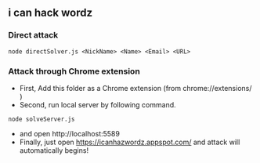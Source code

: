 ## i can hack wordz

### 

### Direct attack
```
node directSolver.js <NickName> <Name> <Email> <URL>
```


### Attack through Chrome extension
- First, Add this folder as a Chrome extension (from chrome://extensions/ )
- Second, run local server by following command.
```
node solveServer.js
```
- and open http://localhost:5589
- Finally, just open https://icanhazwordz.appspot.com/ and attack will automatically begins!
